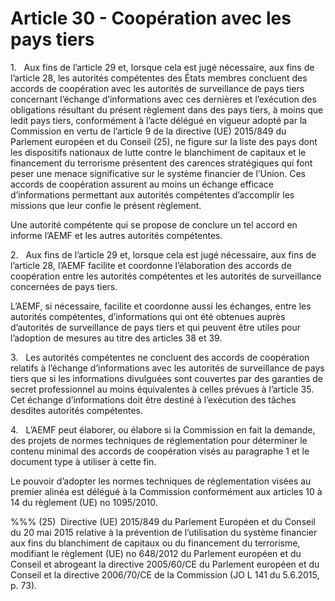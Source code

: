 # Article 30 - Coopération avec les pays tiers


1.   Aux fins de l’article 29 et, lorsque cela est jugé nécessaire, aux fins de l’article 28, les autorités compétentes des États membres concluent des accords de coopération avec les autorités de surveillance de pays tiers concernant l’échange d’informations avec ces dernières et l’exécution des obligations résultant du présent règlement dans des pays tiers, à moins que ledit pays tiers, conformément à l’acte délégué en vigueur adopté par la Commission en vertu de l’article 9 de la directive (UE) 2015/849 du Parlement européen et du Conseil (25), ne figure sur la liste des pays dont les dispositifs nationaux de lutte contre le blanchiment de capitaux et le financement du terrorisme présentent des carences stratégiques qui font peser une menace significative sur le système financier de l’Union. Ces accords de coopération assurent au moins un échange efficace d’informations permettant aux autorités compétentes d’accomplir les missions que leur confie le présent règlement.

Une autorité compétente qui se propose de conclure un tel accord en informe l’AEMF et les autres autorités compétentes.

2.   Aux fins de l’article 29 et, lorsque cela est jugé nécessaire, aux fins de l’article 28, l’AEMF facilite et coordonne l’élaboration des accords de coopération entre les autorités compétentes et les autorités de surveillance concernées de pays tiers.

L’AEMF, si nécessaire, facilite et coordonne aussi les échanges, entre les autorités compétentes, d’informations qui ont été obtenues auprès d’autorités de surveillance de pays tiers et qui peuvent être utiles pour l’adoption de mesures au titre des articles 38 et 39.

3.   Les autorités compétentes ne concluent des accords de coopération relatifs à l’échange d’informations avec les autorités de surveillance de pays tiers que si les informations divulguées sont couvertes par des garanties de secret professionnel au moins équivalentes à celles prévues à l’article 35. Cet échange d’informations doit être destiné à l’exécution des tâches desdites autorités compétentes.

4.   L’AEMF peut élaborer, ou élabore si la Commission en fait la demande, des projets de normes techniques de réglementation pour déterminer le contenu minimal des accords de coopération visés au paragraphe 1 et le document type à utiliser à cette fin.

Le pouvoir d’adopter les normes techniques de réglementation visées au premier alinéa est délégué à la Commission conformément aux articles 10 à 14 du règlement (UE) no 1095/2010.

%%% (25)  Directive (UE) 2015/849 du Parlement Européen et du Conseil du 20 mai 2015 relative à la prévention de l’utilisation du système financier aux fins du blanchiment de capitaux ou du financement du terrorisme, modifiant le règlement (UE) no 648/2012 du Parlement européen et du Conseil et abrogeant la directive 2005/60/CE du Parlement européen et du Conseil et la directive 2006/70/CE de la Commission (JO L 141 du 5.6.2015, p. 73).
